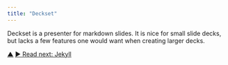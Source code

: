 ```yaml
---
title: "Deckset"
---
```



Deckset is a presenter for markdown slides. It is nice for small slide decks, but lacks a few features one would want when creating larger decks. 

<div class="bottom-nav">
<a href="formats.html" title="Up: Formats">▲</a> <a href="jekyll.html" title="Read next: Jekyll">▶ Read next: Jekyll</a>
</div>


<script type="text/javascript">
Mousetrap.bind('g n', function() {
    window.location.href = 'jekyll.html';
    return false;
});
</script>

